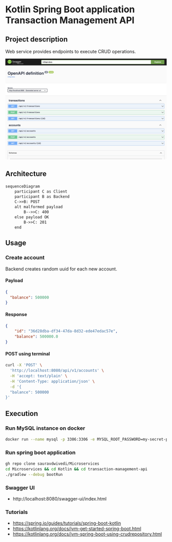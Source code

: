 # Kotlin Spring Boot application Transaction Management API

## Project description
Web service provides endpoints to execute CRUD operations.

<img src=pic.PNG alt="Swagger UI">

## Architecture

```mermaid
sequenceDiagram
    participant C as Client
    participant B as Backend
    C->>B: POST
    alt malformed payload
        B-->>C: 400
    else payload OK
        B->>C: 201
    end
```

## Usage

### Create account
Backend creates random uuid for each new account.
#### Payload
```json
{
  "balance": 500000
}
```

#### Response
```json
{
    "id": "36d28dba-df34-47da-8d32-ede47edac57e",
    "balance": 500000.0
}
```

#### POST using terminal

```bash
curl -X 'POST' \
  'http://localhost:8080/api/v1/accounts' \
  -H 'accept: text/plain' \
  -H 'Content-Type: application/json' \
  -d '{
  "balance": 500000
}'
```

## Execution

### Run MySQL instance on docker

```bash
docker run --name mysql -p 3306:3306 -e MYSQL_ROOT_PASSWORD=my-secret-pw -d mysql
```
 
### Run spring boot application

```bash 
gh repo clone sauravdwivedi/Microservices
cd Microservices && cd Kotlin && cd transaction-management-api
./gradlew --debug bootRun
```

### Swagger UI

- http://localhost:8080/swagger-ui/index.html

### Tutorials

- https://spring.io/guides/tutorials/spring-boot-kotlin
- https://kotlinlang.org/docs/jvm-get-started-spring-boot.html
- https://kotlinlang.org/docs/jvm-spring-boot-using-crudrepository.html
